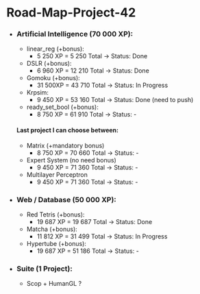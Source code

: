 # Road-Map-Project-42

- ### Artificial Intelligence (70 000 XP):
  - linear_reg (+bonus):
    - 5 250 XP =  5 250 Total -> Status: Done
  - DSLR (+bonus):
    - 6 960 XP = 12 210 Total -> Status: Done
  - Gomoku (+bonus):
    - 31 500XP = 43 710 Total -> Status: In Progress
  - Krpsim:
    - 9 450 XP = 53 160 Total -> Status: Done (need to push)
  - ready_set_bool (+bonus):
    - 8 750 XP = 61 910 Total -> Status: -
  #### Last project I can choose between:
  - Matrix (+mandatory bonus)
    - 8 750 XP = 70 660 Total -> Status: -
  - Expert System (no need bonus)
    - 9 450 XP = 71 360 Total -> Status: -
  - Multilayer Perceptron
    - 9 450 XP = 71 360 Total -> Status: -
  
- ### Web / Database (50 000 XP):
  - Red Tetris (+bonus):
    - 19 687 XP = 19 687 Total -> Status: Done
  - Matcha (+bonus):
    - 11 812 XP = 31 499 Total -> Status: In Progress
  - Hypertube (+bonus):
    - 19 687 XP = 51 186 Total -> Status: -

- ### Suite (1 Project):
  - Scop + HumanGL ?




